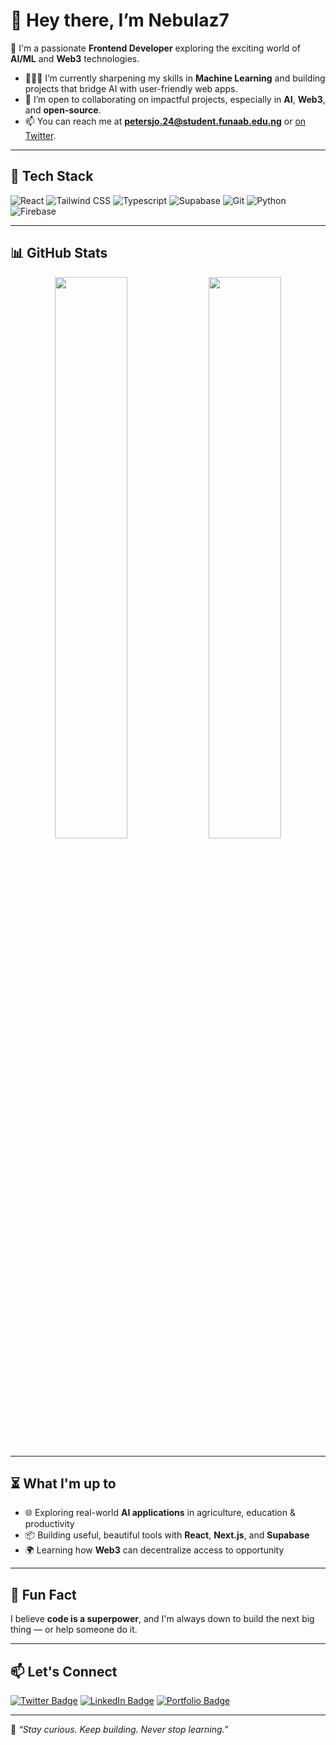 # 👋 Hey there, I’m Nebulaz7

🚀 I'm a passionate **Frontend Developer** exploring the exciting world of **AI/ML** and **Web3** technologies.

- 👨🏽‍💻 I’m currently sharpening my skills in **Machine Learning** and building projects that bridge AI with user-friendly web apps.
- 🤝 I’m open to collaborating on impactful projects, especially in **AI**, **Web3**, and **open-source**.
- 📫 You can reach me at **petersjo.24@student.funaab.edu.ng** or [on Twitter](https://twitter.com/your_handle).

---

## 🔧 Tech Stack

![React](https://img.shields.io/badge/-React-05122A?style=flat&logo=react)
![Tailwind CSS](https://img.shields.io/badge/-Tailwind-05122A?style=flat&logo=tailwindcss)
![Typescript](https://img.shields.io/badge/-Typescript-05122A?style=flat&logo=typescript)
![Supabase](https://img.shields.io/badge/-Supabase-05122A?style=flat&logo=supabase)
![Git](https://img.shields.io/badge/-Git-05122A?style=flat&logo=git)
![Python](https://img.shields.io/badge/-Python-05122A?style=flat&logo=python)
![Firebase](https://img.shields.io/badge/-Firebase-05122A?style=flat&logo=firebase)

---

## 📊 GitHub Stats

<p align="center">
  <img width="48%" src="https://github-readme-stats.vercel.app/api?username=Nebulaz7&show_icons=true&theme=radical" />
  <img width="48%" src="https://github-readme-streak-stats.herokuapp.com?user=Nebulaz7&theme=radical&date_format=M%20j%5B%2C%20Y%5D" />
</p>

---

## ⏳ What I'm up to

<!-- You can add Wakatime if you use it -->
<!-- Replace 'yourusername' with your actual wakatime username -->
<!--
[![wakatime](https://wakatime.com/badge/user/yourusername.svg)](https://wakatime.com/@yourusername)
-->

- 🌐 Exploring real-world **AI applications** in agriculture, education & productivity
- 📦 Building useful, beautiful tools with **React**, **Next.js**, and **Supabase**
- 🌍 Learning how **Web3** can decentralize access to opportunity

---

## 🧠 Fun Fact

I believe **code is a superpower**, and I'm always down to build the next big thing — or help someone do it.

---

## 📫 Let's Connect

[![Twitter Badge](https://img.shields.io/badge/-@your_handle-1DA1F2?style=flat&logo=Twitter&logoColor=white)](https://twitter.com/your_handle)
[![LinkedIn Badge](https://img.shields.io/badge/-LinkedIn-0077B5?style=flat&logo=Linkedin&logoColor=white)](https://linkedin.com/in/yourusername)
[![Portfolio Badge](https://img.shields.io/badge/-Portfolio-000?style=flat&logo=firefox&logoColor=white)](https://your-portfolio.com)

---

🧠 _“Stay curious. Keep building. Never stop learning.”_

